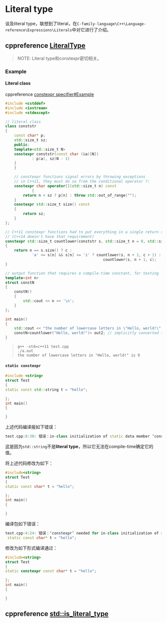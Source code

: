 # Literal type

谈及literal type，联想到了literal，在`C-family-language\C++\Language-reference\Expressions\Literals`中对它进行了介绍。

## cppreference [LiteralType](https://en.cppreference.com/w/cpp/named_req/LiteralType)

> NOTE: Literal type和constexpr密切相关。

### Example

#### Literal class

cppreference [constexpr specifier#Example](https://en.cppreference.com/w/cpp/language/constexpr#Example)

```c++
#include <cstddef>
#include <iostream>
#include <stdexcept>

// literal class
class conststr
{
	const char* p;
	std::size_t sz;
	public:
	template<std::size_t N>
	constexpr conststr(const char (&a)[N])
			: p(a), sz(N - 1)
	{
	}

	// constexpr functions signal errors by throwing exceptions
	// in C++11, they must do so from the conditional operator ?:
	constexpr char operator[](std::size_t n) const
			{
		return n < sz ? p[n] : throw std::out_of_range("");
	}
	constexpr std::size_t size() const
	{
		return sz;
	}
};

// C++11 constexpr functions had to put everything in a single return statement
// (C++14 doesn't have that requirement)
constexpr std::size_t countlower(conststr s, std::size_t n = 0, std::size_t c = 0)
{
	return n == s.size() ? c :
			'a' <= s[n] && s[n] <= 'z' ? countlower(s, n + 1, c + 1) :
											countlower(s, n + 1, c);
}

// output function that requires a compile-time constant, for testing
template<int n>
struct constN
{
	constN()
	{
		std::cout << n << '\n';
	}
};

int main()
{
	std::cout << "the number of lowercase letters in \"Hello, world!\" is ";
	constN<countlower("Hello, world!")> out2; // implicitly converted to conststr
}

```

> ```
> g++ -std=c++11 test.cpp 
> ./a.out 
> the number of lowercase letters in "Hello, world!" is 9
> ```





#### `static constexpr`

```c++
#include <string>
struct Test
{
static const std::string t = "hello";

};
int main()
{

}

```

上述代码编译报如下错误：

```c++
test.cpp:8:30: 错误：in-class initialization of static data member ‘const string Test::t’ of non-literal type
```

这是因为`std::string`不是**literal type**，所以它无法在compile-time确定它的值。

将上述代码修改为如下：

```c++
#include<string>
struct Test
{
static const char* t = "hello";

};
int main()
{

}
```

编译包如下错误：

```c++
test.cpp:4:24: 错误：‘constexpr’ needed for in-class initialization of static data member ‘const char* Test::t’ of non-integral type [-fpermissive]
 static const char* t = "hello";
```

修改为如下形式编译通过：

```c++
#include<string>
struct Test
{
static constexpr const char* t = "hello";

};
int main()
{

}
```





## cppreference [std::is_literal_type](https://en.cppreference.com/w/cpp/types/is_literal_type)



